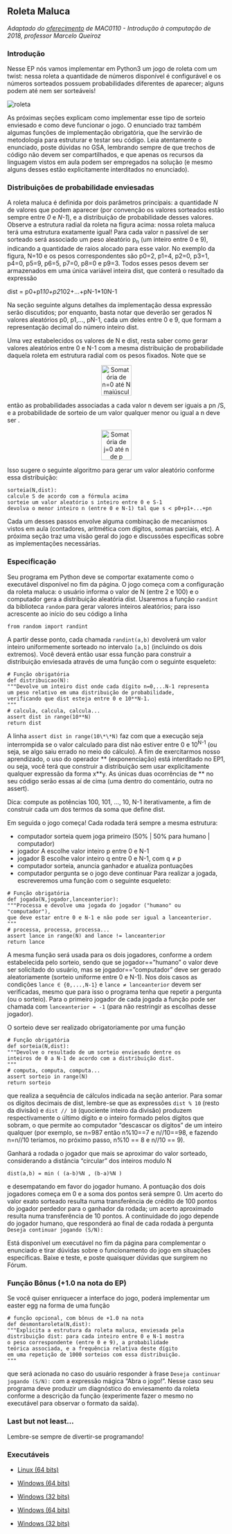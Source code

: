 ## Roleta Maluca

_Adaptado do [oferecimento](https://paca.ime.usp.br/course/view.php?id=1259)
de MAC0110 - Introdução à computação de 2018, professor Marcelo Queiroz_

### Introdução

Nesse EP nós vamos implementar em Python3 um jogo de roleta com um twist: nessa roleta a quantidade de
números disponível é configurável e os números sorteados possuem probabilidades diferentes de aparecer;
alguns podem até nem ser sorteáveis!

![roleta](roleta.png)

As próximas seções explicam como implementar esse tipo de sorteio enviesado e como deve funcionar o
jogo. O enunciado traz também algumas funções de implementação obrigatória, que lhe servirão de
metodologia para estruturar e testar seu código. Leia atentamente o enunciado, poste dúvidas no GSA,
lembrando sempre de que trechos de código não devem ser compartilhados, e que apenas os recursos da
linguagem vistos em aula podem ser empregados na solução (e mesmo alguns desses estão explicitamente
interditados no enunciado).

### Distribuições de probabilidade enviesadas

A roleta maluca é definida por dois parâmetros principais: a quantidade *N* de valores que podem aparecer (por convenção os valores sorteados estão sempre entre *0* e *N-1*), e a distribuição de probabilidade desses
valores. Observe a estrutura radial da roleta na figura acima: nossa roleta maluca terá uma estrutura exatamente igual! Para cada valor n passível de ser sorteado será associado um peso aleatório p<sub>n</sub> (um inteiro
entre 0 e 9), indicando a quantidade de raios alocado para esse valor. No exemplo da figura, N=10 e os pesos
correspondentes são p0=2, p1=4, p2=0, p3=1, p4=0, p5=9, p6=5, p7=0, p8=0 e p9=3. Todos esses pesos devem
ser armazenados em uma única variável inteira dist, que conterá o resultado da expressão

dist = p0+p1*10+p2*102+...+pN-1*10N-1

Na seção seguinte alguns detalhes da implementação dessa expressão serão discutidos; por enquanto, basta
notar que deverão ser gerados N valores aleatórios p0, p1,..., pN-1, cada um deles entre 0 e 9, que formam a
representação decimal do número inteiro dist.

Uma vez estabelecidos os valores de N e dist, resta saber como gerar valores aleatórios entre 0 e N-1 com a
mesma distribuição de probabilidade daquela roleta em estrutura radial com os pesos fixados. Note que se

<div style="text-align: center"><img src="formula1.png" style="height: 5em; width: auto;" alt="Somatória de n=0 até N maiúsculo menos 1 de p subscrito n" title="Fórmula 1"></div>

então as probabilidades associadas a cada valor n devem ser iguais a pn /S, e a probabilidade de sorteio de
um valor qualquer menor ou igual a n deve ser .

<div style="text-align: center"><img src="formula2.png" style="height: 5em;width: auto;" alt="Somatória de j=0 até n de p subscrito n, tudo isso sobre S" title="Fórmula 2"></div>

Isso sugere o seguinte algoritmo para gerar um valor aleatório conforme essa distribuição:

```
sorteia(N,dist):
calcule S de acordo com a fórmula acima
sorteie um valor aleatório s inteiro entre 0 e S-1
devolva o menor inteiro n (entre 0 e N-1) tal que s < p0+p1+...+pn
```

Cada um desses passos envolve alguma combinação de mecanismos vistos em aula (contadores, aritmética
com dígitos, somas parciais, etc). A próxima seção traz uma visão geral do jogo e discussões específicas sobre as implementações necessárias.

### Especificação

Seu programa em Python deve se comportar exatamente como o executável disponível no fim da página. O jogo começa com a configuração da roleta maluca: o usuário informa o valor de N (entre 2 e 100) e o computador gera a distribuição aleatória dist. Usaremos a função `randint` da biblioteca `random` para gerar valores inteiros aleatórios; para isso acrescente ao início do seu código a linha

```
from random import randint
```

A partir desse ponto, cada chamada `randint(a,b)` devolverá um valor inteiro uniformemente sorteado no
intervalo `[a,b]` (incluindo os dois extremos). Você deverá então usar essa função para construir a distribuição
enviesada através de uma função com o seguinte esqueleto:

```
# Função obrigatória
def distribuicao(N):
"""Devolve um inteiro dist onde cada dígito n=0,...N-1 representa
um peso relativo em uma distribuição de probabilidade,
verificando que dist esteja entre 0 e 10**N-1.
"""
# calcula, calcula, calcula...
assert dist in range(10**N)
return dist
```

A linha `assert dist in range(10\*\*N)` faz com que a execução seja interrompida se o valor calculado
para dist não estiver entre 0 e 10<sup>N-1</sup> (ou seja, se algo saiu errado no meio do cálculo). A fim de exercitarmos nosso aprendizado, o uso do operador \*\* (exponenciação) está interditado no EP1, ou seja, você terá que
construir a distribuição sem usar explicitamente qualquer expressão da forma x\*\*y. As únicas duas ocorrências de \*\* no seu código serão essas aí de cima (uma dentro do comentário, outra no assert).

Dica: compute as potências 100, 101, ..., 10, N-1 iterativamente, a fim de construir cada um dos termos da soma que define dist.

Em seguida o jogo começa! Cada rodada terá sempre a mesma estrutura:

* computador sorteia quem joga primeiro (50% | 50% para humano | computador)
* jogador A escolhe valor inteiro p entre 0 e N-1
* jogador B escolhe valor inteiro q entre 0 e N-1, com q ≠ p
* computador sorteia, anuncia ganhador e atualiza pontuações
* computador pergunta se o jogo deve continuar
Para realizar a jogada, escreveremos uma função com o seguinte esqueleto:

```
# Função obrigatória
def jogada(N,jogador,lanceanterior):
"""Processa e devolve uma jogada do jogador ("humano" ou "computador"),
que deve estar entre 0 e N-1 e não pode ser igual a lanceanterior.
"""
# processa, processa, processa...
assert lance in range(N) and lance != lanceanterior
return lance
```

A mesma função será usada para os dois jogadores, conforme a ordem estabelecida pelo sorteio, sendo que se jogador==”humano” o valor deve ser solicitado do usuário, mas se jogador==”computador” deve
ser gerado aleatoriamente (sorteio uniforme entre 0 e N-1). Nos dois casos as condições `lance ∈ {0,...,N-1}` e `lance ≠ lanceanterior` devem ser verificadas, mesmo que para isso o programa tenha que repetir a pergunta
(ou o sorteio). Para o primeiro jogador de cada jogada a função pode ser chamada com `lanceanterior = -1` (para não restringir as escolhas desse jogador).

O sorteio deve ser realizado obrigatoriamente por uma função


```
# Função obrigatória
def sorteia(N,dist):
"""Devolve o resultado de um sorteio enviesado dentre os
inteiros de 0 a N-1 de acordo com a distribuição dist.
"""
# computa, computa, computa...
assert sorteio in range(N)
return sorteio
```
que realiza a sequência de cálculos indicada na seção anterior. Para somar os dígitos decimais de dist,
lembre-se que as expressões `dist % 10` (resto da divisão) e `dist // 10` (quociente inteiro da divisão)
produzem respectivamente o último dígito e o inteiro formado pelos dígitos que sobram, o que permite ao
computador “descascar os dígitos” de um inteiro qualquer (por exemplo, se n=987 então n%10==7 e
n//10==98, e fazendo n=n//10 teríamos, no próximo passo, n%10 == 8 e n//10 == 9).

Ganhará a rodada o jogador que mais se aproximar do valor sorteado, considerando a distância “circular” dos
inteiros modulo N

```
dist(a,b) = min ( (a-b)%N , (b-a)%N )
```

e desempatando em favor do jogador humano. A pontuação dos dois jogadores começa em 0 e a soma dos
pontos será sempre 0. Um acerto do valor exato sorteado resulta numa transferência de crédito de 100 pontos
do jogador perdedor para o ganhador da rodada; um acerto aproximado resulta numa transferência de 10
pontos. A continuidade do jogo depende do jogador humano, que responderá ao final de cada rodada à
pergunta `Deseja continuar jogando (S/N):`

Está disponível um executável no fim da página para complementar o enunciado e tirar dúvidas sobre o
funcionamento do jogo em situações específicas. Baixe e teste, e poste quaisquer dúvidas que surgirem no
Fórum.

### Função Bônus (+1.0 na nota do EP)
Se você quiser enriquecer a interface do jogo, poderá implementar um easter egg na forma de uma função

```
# função opcional, com bônus de +1.0 na nota
def desmontaroleta(N,dist):
"""Explicita a estrutura da roleta maluca, enviesada pela
distribuição dist: para cada inteiro entre 0 e N-1 mostra
o peso correspondente (entre 0 e 9), a probabilidade
teórica associada, e a frequência relativa deste dígito
em uma repetição de 1000 sorteios com essa distribuição.
"""
```

que será acionada no caso do usuário responder à frase `Deseja continuar jogando (S/N):` com a expressão
mágica “Abra o jogo!”. Nesse caso seu programa deve produzir um diagnóstico do enviesamento da roleta
conforme a descrição da função (experimente fazer o mesmo no executável para observar o formato da
saída).

### Last but not least...

Lembre-se sempre de divertir-se programando!

### Executáveis

* [Linux (64 bits)](roleta_maluca)

* [Windows (64 bits)](roleta_maluca64.exe)

* [Windows (32 bits)](roleta_maluca32.exe)

* [Windows (64 bits)](roleta_maluca64)

* [Windows (32 bits)](roleta_maluca32)
